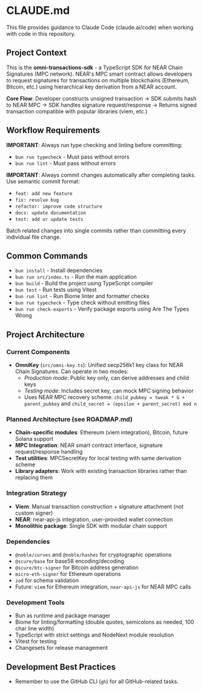 # CLAUDE.md

This file provides guidance to Claude Code (claude.ai/code) when working with code in this repository.

## Project Context

This is the **omni-transactions-sdk** - a TypeScript SDK for NEAR Chain Signatures (MPC network). NEAR's MPC smart contract allows developers to request signatures for transactions on multiple blockchains (Ethereum, Bitcoin, etc.) using hierarchical key derivation from a NEAR account.

**Core Flow**: Developer constructs unsigned transaction → SDK submits hash to NEAR MPC → SDK handles signature request/response → Returns signed transaction compatible with popular libraries (viem, etc.)

## Workflow Requirements

**IMPORTANT**: Always run type checking and linting before committing:
- `bun run typecheck` - Must pass without errors
- `bun run lint` - Must pass without errors

**IMPORTANT**: Always commit changes automatically after completing tasks. Use semantic commit format:
- `feat: add new feature`
- `fix: resolve bug`
- `refactor: improve code structure`
- `docs: update documentation`
- `test: add or update tests`

Batch related changes into single commits rather than committing every individual file change.

## Common Commands

- `bun install` - Install dependencies
- `bun run src/index.ts` - Run the main application
- `bun build` - Build the project using TypeScript compiler
- `bun test` - Run tests using Vitest
- `bun run lint` - Run Biome linter and formatter checks
- `bun run typecheck` - Type check without emitting files
- `bun run check-exports` - Verify package exports using Are The Types Wrong

## Project Architecture

### Current Components

- **OmniKey** (`src/omni-key.ts`): Unified secp256k1 key class for NEAR Chain Signatures. Can operate in two modes:
  - *Production mode*: Public key only, can derive addresses and child keys 
  - *Testing mode*: Includes secret key, can mock MPC signing behavior
  - Uses NEAR MPC recovery scheme: `child_pubkey = tweak * G + parent_pubkey` and `child_secret = (epsilon + parent_secret) mod n`

### Planned Architecture (see ROADMAP.md)

- **Chain-specific modules**: Ethereum (viem integration), Bitcoin, future Solana support
- **MPC Integration**: NEAR smart contract interface, signature request/response handling
- **Test utilities**: MPCSecretKey for local testing with same derivation scheme
- **Library adapters**: Work with existing transaction libraries rather than replacing them

### Integration Strategy

- **Viem**: Manual transaction construction + signature attachment (not custom signer)
- **NEAR**: near-api-js integration, user-provided wallet connection
- **Monolithic package**: Single SDK with modular chain support

### Dependencies

- `@noble/curves` and `@noble/hashes` for cryptographic operations
- `@scure/base` for base58 encoding/decoding  
- `@scure/btc-signer` for Bitcoin address generation
- `micro-eth-signer` for Ethereum operations
- `zod` for schema validation
- Future: `viem` for Ethereum integration, `near-api-js` for NEAR MPC calls

### Development Tools

- Bun as runtime and package manager
- Biome for linting/formatting (double quotes, semicolons as needed, 100 char line width)  
- TypeScript with strict settings and NodeNext module resolution
- Vitest for testing
- Changesets for release management

## Development Best Practices

- Remember to use the GitHub CLI (`gh`) for all GitHub-related tasks.